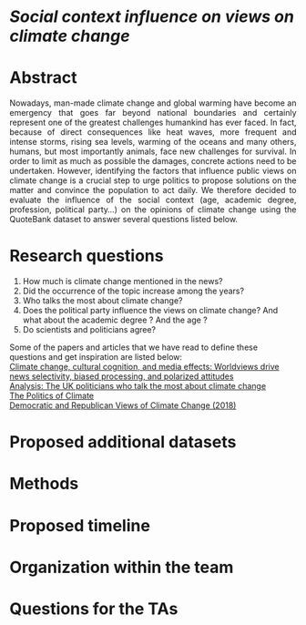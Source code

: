 # *Social context influence on views on climate change*
# Abstract
<p align= "justify"> Nowadays, man-made climate change and global warming have become an emergency that goes far beyond national boundaries and certainly represent one of the greatest challenges humankind has ever faced. In fact, because of direct consequences like heat waves, more frequent and intense storms, rising sea levels, warming of the oceans and many others, humans, but most importantly animals, face new challenges for survival. In order to limit as much as possible the damages, concrete actions need to be undertaken. However, identifying the factors that influence public views on climate change is a crucial step to urge politics to propose solutions on the matter and convince the population to act daily. We therefore decided to evaluate the influence of the social context (age, academic degree, profession, political party…) on the opinions of climate change using the QuoteBank dataset to answer several questions listed below.</p>

# Research questions
1.	How much is climate change mentioned in the news? 
2.	Did the occurrence of the topic increase among the years?
3.	Who talks the most about climate change?
4.	Does the political party influence the views on climate change? And what about the academic degree ? And the age ?
5.	Do scientists and politicians agree?

Some of the papers and articles that we have read to define these questions and get inspiration are listed below:<br />
    [Climate change, cultural cognition, and media effects: Worldviews drive news selectivity, biased processing, and polarized attitudes](https://doi.org/10.1177%2F0963662518801170)<br />
    [Analysis: The UK politicians who talk the most about climate change](https://www.carbonbrief.org/analysis-the-uk-politicians-who-talk-the-most-about-climate-change)<br />
    [The Politics of Climate](https://www.pewresearch.org/internet/wp-content/uploads/sites/9/2016/10/PS_2016.10.04_Politics-of-Climate_FINAL.pdf)<br />
    [Democratic and Republican Views of Climate Change (2018)](https://climatecommunication.yale.edu/visualizations-data/partisan-maps-2018/)<br />

# Proposed additional datasets

# Methods

# Proposed timeline

# Organization within the team

# Questions for the TAs
